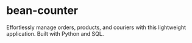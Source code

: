 # bean-counter
Effortlessly manage orders, products, and couriers with this lightweight application. Built with Python and SQL.
